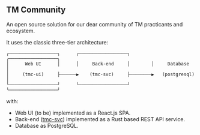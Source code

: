 ## TM Community

An open source solution for our dear community of TM practicants and ecosystem.

It uses the classic three-tier architecture:

```
╭──────────────────╮      ╭──────────────────╮        ╭──────────────────╮
│      Web UI      │      │     Back-end     │        │     Database     │
│     (tmc-ui)     ├──────▶    (tmc-svc)     ├────────▶   (postgresql)   │
╰──────────────────╯      ╰──────────────────╯        ╰──────────────────╯
```

with:

-   Web UI (to be) implemented as a React.js SPA.
-   Back-end ([tmc-svc](./tmc-svc/readme.md)) implemented as a Rust based REST API service.
-   Database as PostgreSQL.
